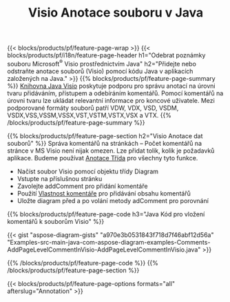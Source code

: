 ﻿---
title: Visio Anotace souboru v Java
url: /cs/java/annotation/
description: Přidejte nebo odeberte datovou anotaci Visio pomocí několika řádků kódu Java.
---
{{< blocks/products/pf/feature-page-wrap >}}
{{< blocks/products/pf/i18n/feature-page-header h1="Odebrat poznámky souboru Microsoft<sup>&reg;</sup> Visio prostřednictvím Java" h2="Přidejte nebo odstraňte anotace souborů (Visio) pomocí kódu Java v aplikacích založených na Java." >}}
{{% blocks/products/pf/feature-page-summary %}}
[Knihovna Java Visio](/diagram/java/) poskytuje podporu pro správu anotací na úrovni tvaru přidáváním, přístupem a odebíráním komentářů. Pomocí komentářů na úrovni tvaru lze ukládat relevantní informace pro koncové uživatele. Mezi podporované formáty souborů patří VDW, VDX, VSD, VSDM, VSDX,VSS,VSSM,VSSX,VST,VSTM,VSTX,VSX a VTX.
{{% /blocks/products/pf/feature-page-summary %}}

{{% blocks/products/pf/feature-page-section h2="Visio Anotace dat souborů" %}}
Správa komentářů na stránkách – Počet komentářů na stránce v MS Visio není nijak omezen. Lze přidat tolik, kolik je požadavků aplikace. Budeme používat [Anotace Třída](https://apireference.aspose.com/diagram/java/com.aspose.diagram/annotation) pro všechny tyto funkce.

+ Načíst soubor Visio pomocí objektu třídy Diagram
+ Vstupte na příslušnou stránku 
+ Zavolejte addComment pro přidání komentáře
+ Použití [Vlastnost komentáře](https://apireference.aspose.com/diagram/java/com.aspose.diagram/annotation#Comment) pro přidávání obsahu komentářů 
+ Uložte diagram před a po volání metody adComment pro porovnání

{{% blocks/products/pf/feature-page-code h3="Java Kód pro vložení komentářů k souborům Visio" %}}

{{< gist "aspose-diagram-gists" "a970e3b0531843f718d7f46abf12d56a" "Examples-src-main-java-com-aspose-diagram-examples-Comments-AddPageLevelCommentInVisio-AddPageLevelCommentInVisio.java" >}}

{{% /blocks/products/pf/feature-page-code %}}
{{% /blocks/products/pf/feature-page-section %}}

{{< blocks/products/pf/feature-page-options formats="all" afterslug="Annotation" >}}